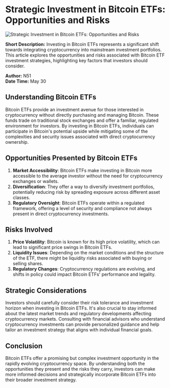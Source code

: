 # Strategic Investment in Bitcoin ETFs: Opportunities and Risks

![Strategic Investment in Bitcoin ETFs: Opportunities and Risks](https://uploads-ssl.webflow.com/665f9886cd4e586a9a14dc8c/6698dea4f168c7d936dfa449_Strategic%20Investment%20in%20Bitcoin%20ETFs_%20Opportunities%20and%20Risks.png)

**Short Description:** Investing in Bitcoin ETFs represents a significant shift towards integrating cryptocurrency into mainstream investment portfolios. This article explores the opportunities and risks associated with Bitcoin ETF investment strategies, highlighting key factors that investors should consider.

**Author:** N51  
**Date Time:** May 30

## Understanding Bitcoin ETFs

Bitcoin ETFs provide an investment avenue for those interested in cryptocurrency without directly purchasing and managing Bitcoin. These funds trade on traditional stock exchanges and offer a familiar, regulated environment for investors. By investing in Bitcoin ETFs, individuals can participate in Bitcoin's potential upside while mitigating some of the complexities and security issues associated with direct cryptocurrency ownership.

## Opportunities Presented by Bitcoin ETFs

1. **Market Accessibility**: Bitcoin ETFs make investing in Bitcoin more accessible to the average investor without the need for cryptocurrency exchanges or wallets.
2. **Diversification**: They offer a way to diversify investment portfolios, potentially reducing risk by spreading exposure across different asset classes.
3. **Regulatory Oversight**: Bitcoin ETFs operate within a regulated framework, offering a level of security and compliance not always present in direct cryptocurrency investments.

## Risks Involved

1. **Price Volatility**: Bitcoin is known for its high price volatility, which can lead to significant price swings in Bitcoin ETFs.
2. **Liquidity Issues**: Depending on the market conditions and the structure of the ETF, there might be liquidity risks associated with buying or selling shares.
3. **Regulatory Changes**: Cryptocurrency regulations are evolving, and shifts in policy could impact Bitcoin ETFs' performance and legality.

## Strategic Considerations

Investors should carefully consider their risk tolerance and investment horizon when investing in Bitcoin ETFs. It's also crucial to stay informed about the latest market trends and regulatory developments affecting cryptocurrency markets. Consulting with financial advisors who understand cryptocurrency investments can provide personalized guidance and help tailor an investment strategy that aligns with individual financial goals.

## Conclusion

Bitcoin ETFs offer a promising but complex investment opportunity in the rapidly evolving cryptocurrency space. By understanding both the opportunities they present and the risks they carry, investors can make more informed decisions and strategically incorporate Bitcoin ETFs into their broader investment strategy.